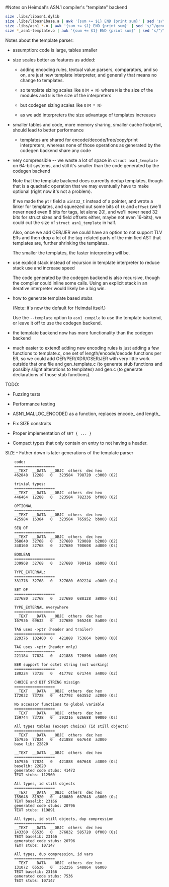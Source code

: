 
#Notes on Heimdal's ASN.1 compiler's "template" backend

```bash
size .libs/libasn1.dylib
size .libs/libasn1base.a | awk '{sum += $1} END {print sum}' | sed 's/^/TEXT baselib: /'
size .libs/asn1_*.o | awk '{sum += $1} END {print sum}' | sed 's/^/generated code stubs: /'
size *_asn1-template.o | awk '{sum += $1} END {print sum}' | sed 's/^/TEXT stubs: /'
```

Notes about the template parser:

 - assumption: code is large, tables smaller

 - size scales better as features as added:

    - adding encoding rules, textual value parsers, comparators, and so on, are
      just new template interpreter, and generally that means no change to
      templates.

    - so template sizing scales like `O(M + N)` where `M` is the size of the
      modules and `N` is the size of the interpreters

    - but codegen sizing scales like `O(M * N)`

    - as we add interpreters the size advantage of templates increases

 - smaller tables and code, more memory sharing, smaller cache footprint,
   should lead to better performance

    - templates are shared for encode/decode/free/copy/print interpreters,
      whereas none of those operations as generated by the codegen backend
      share any code

 - very compressible -- we waste a lot of space in `struct asn1_template` on
   64-bit systems, and still it's smaller than the code generated by the
   codegen backend

   Note that the template backend does currently dedup templates, though that
   is a quadratic operation that we may eventually have to make optional (right
   now it's not a problem).

   If we made the `ptr` field a `uint32_t` instead of a pointer, and wrote a
   linker for templates, and squeezed out some bits of `tt` and `offset` (we'll
   never need even 8 bits for tags, let alone 20!, and we'll never need 32 bits
   for struct sizes and field offsets either, maybe not even 16-bits), we could
   cut the size of `struct asn1_template` in half.

   Also, once we add OER/JER we could have an option to not support TLV ERs and
   then drop a lot of the tag-related parts of the minified AST that templates
   are, further shrinking the templates.

   The smaller the templates, the faster interpreting will be.

 - use explicit stack instead of recursion in template interpreter to reduce
   stack use and increase speed

   The code generated by the codegen backend is also recursive, though the
   compiler could inline some calls.  Using an explicit stack in an iterative
   interpreter would likely be a big win.

 - how to generate template based stubs

   (Note: it's now the default for Heimdal itself.)

   Use the `--template` option to `asn1_compile` to use the template backend,
   or leave it off to use the codegen backend.

 - the template backend now has more functionality than the codegen backend

 - much easier to extend!  adding new encoding rules is just adding a few
   functions to template.c, one set of length/encode/decode functions per ER,
   so we could add OER/PER/XDR/GSER/JER with very little work outside that one
   file and gen_template.c (to generate stub functions and possibly slight
   alterations to templates) and gen.c (to generate declarations of those stub
   functions).

TODO:

 - Fuzzing tests

 - Performance testing

 - ASN1_MALLOC_ENCODE() as a function, replaces encode_ and length_

 - Fix SIZE constraits

 - Proper implementation of `SET { ... }`

 - Compact types that only contain on entry to not having a header.


SIZE - Futher down is later generations of the template parser

```
	code:
	==================
	__TEXT	__DATA	__OBJC	others	dec	hex
	462848	12288	0	323584	798720	c3000 (O2)

	trivial types:
	==================
	__TEXT	__DATA	__OBJC	others	dec	hex
	446464	12288	0	323584	782336	bf000 (O2)

	OPTIONAL
	==================
	__TEXT	__DATA	__OBJC	others	dec	hex
	425984	16384	0	323584	765952	bb000 (O2)

	SEQ OF
	==================
	__TEXT	__DATA	__OBJC	others	dec	hex
	368640	32768	0	327680	729088	b2000 (O2)
	348160	32768	0	327680	708608	ad000 (Os)

	BOOLEAN
	==================
	339968	32768	0	327680	700416	ab000 (Os)

	TYPE_EXTERNAL:
	==================
	331776	32768	0	327680	692224	a9000 (Os)

	SET OF
	==================
	327680	32768	0	327680	688128	a8000 (Os)

	TYPE_EXTERNAL everywhere
	==================
	__TEXT	__DATA	__OBJC	others	dec	hex
	167936	69632	0	327680	565248	8a000 (Os)

	TAG uses ->ptr (header and trailer)
	==================
	229376	102400	0	421888	753664	b8000 (O0)

	TAG uses ->ptr (header only)
	==================
	221184	77824	0	421888	720896	b0000 (O0)

	BER support for octet string (not working)
	==================
	180224	73728	0	417792	671744	a4000 (O2)

	CHOICE and BIT STRING missign
	==================
	__TEXT	__DATA	__OBJC	others	dec	hex
	172032	73728	0	417792	663552	a2000 (Os)

	No accessor functions to global variable
	==================
	__TEXT	__DATA	__OBJC	others	dec	hex
	159744	73728	0	393216	626688	99000 (Os)

	All types tables (except choice) (id still objects)
	==================
	__TEXT	__DATA	__OBJC	others	dec	hex
	167936	77824	0	421888	667648	a3000
	base lib: 22820

	__TEXT	__DATA	__OBJC	others	dec	hex
	==================
	167936	77824	0	421888	667648	a3000 (Os)
	baselib: 22820
	generated code stubs: 41472
	TEXT stubs: 112560

	All types, id still objects
	==================
	__TEXT	__DATA	__OBJC	others	dec	hex
	155648	81920	0	430080	667648	a3000 (Os)
	TEXT baselib: 23166
	generated code stubs: 20796
	TEXT stubs: 119891

	All types, id still objects, dup compression
	==================
	__TEXT	__DATA	__OBJC	others	dec	hex
	143360	65536	0	376832	585728	8f000 (Os)
	TEXT baselib: 23166
	generated code stubs: 20796
	TEXT stubs: 107147

	All types, dup compression, id vars
	==================
	__TEXT	__DATA	__OBJC	others	dec	hex
	131072	65536	0	352256	548864	86000
	TEXT baselib: 23166
	generated code stubs: 7536
	TEXT stubs: 107147
```
